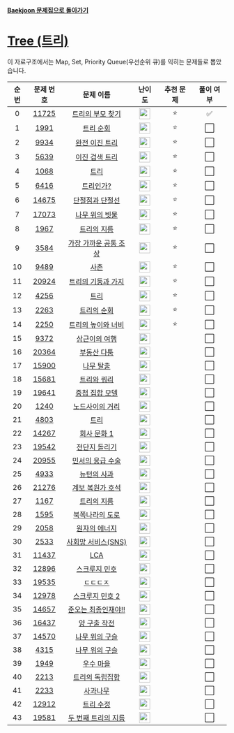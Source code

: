 **[Baekjoon 문제집으로 돌아가기](../readme.md)**

# [Tree (트리)](https://www.acmicpc.net/workbook/view/7645)

이 자료구조에서는 Map, Set, Priority Queue(우선순위 큐)를 익히는 문제들로 뽑았습니다.

| 순번 |                   문제 번호                    |                     문제 이름                     |                                 난이도                                 | 추천 문제 | 풀이 여부 |
| :--: | :--------------------------------------------: | :-----------------------------------------------: | :--------------------------------------------------------------------: | :-------: | :-------: |
|  0   | [11725](https://www.acmicpc.net/problem/11725) |      [트리의 부모 찾기](트리의_부모_찾기.md)      |  <img height="25px" src="https://static.solved.ac/tier_small/9.svg"/>  |    ⭐     |    ✅     |
|  1   |  [1991](https://www.acmicpc.net/problem/1991)  |             [트리 순회](트리_순회.md)             | <img height="25px"  src="https://static.solved.ac/tier_small/10.svg"/> |    ⭐     |    ⬜️    |
|  2   |  [9934](https://www.acmicpc.net/problem/9934)  |        [완전 이진 트리](완전_이진_트리.md)        | <img height="25px" src="https://static.solved.ac/tier_small/10.svg"/>  |    ⭐     |    ⬜️    |
|  3   |  [5639](https://www.acmicpc.net/problem/5639)  |        [이진 검색 트리](이진_검색_트리.md)        | <img height="25px" src="https://static.solved.ac/tier_small/10.svg"/>  |    ⭐     |    ⬜️    |
|  4   |  [1068](https://www.acmicpc.net/problem/1068)  |                  [트리](트리.md)                  | <img height="25px" src="https://static.solved.ac/tier_small/11.svg"/>  |    ⭐     |    ⬜️    |
|  5   |  [6416](https://www.acmicpc.net/problem/6416)  |             [트리인가?](트리인가?.md)             | <img height="25px" src="https://static.solved.ac/tier_small/11.svg"/>  |    ⭐     |    ⬜️    |
|  6   | [14675](https://www.acmicpc.net/problem/14675) |       [단절점과 단절선](단절점과_단절선.md)       | <img height="25px" src="https://static.solved.ac/tier_small/11.svg"/>  |    ⭐     |    ⬜️    |
|  7   | [17073](https://www.acmicpc.net/problem/17073) |        [나무 위의 빗물](나무_위의_빗물.md)        | <img height="25px" src="https://static.solved.ac/tier_small/11.svg"/>  |    ⭐     |    ⬜️    |
|  8   |  [1967](https://www.acmicpc.net/problem/1967)  |           [트리의 지름](트리의_지름.md)           | <img height="25px" src="https://static.solved.ac/tier_small/12.svg"/>  |    ⭐     |    ⬜️    |
|  9   |  [3584](https://www.acmicpc.net/problem/3584)  | [가장 가까운 공통 조상](가장_가까운_공통_조상.md) | <img height="25px" src="https://static.solved.ac/tier_small/12.svg"/>  |    ⭐     |    ⬜️    |
|  10  |  [9489](https://www.acmicpc.net/problem/9489)  |                  [사촌](사촌.md)                  | <img height="25px" src="https://static.solved.ac/tier_small/12.svg"/>  |    ⭐     |    ⬜️    |
|  11  | [20924](https://www.acmicpc.net/problem/20924) |    [트리의 기둥과 가지](트리의_기둥과_가지.md)    | <img height="25px" src="https://static.solved.ac/tier_small/12.svg"/>  |    ⭐     |    ⬜️    |
|  12  |  [4256](https://www.acmicpc.net/problem/4256)  |                  [트리](트리.md)                  | <img height="25px" src="https://static.solved.ac/tier_small/13.svg"/>  |    ⭐     |    ⬜️    |
|  13  |  [2263](https://www.acmicpc.net/problem/2263)  |           [트리의 순회](트리의_순회.md)           | <img height="25px" src="https://static.solved.ac/tier_small/14.svg"/>  |    ⭐     |    ⬜️    |
|  14  |  [2250](https://www.acmicpc.net/problem/2250)  |    [트리의 높이와 너비](트리의_높이와_너비.md)    | <img height="25px" src="https://static.solved.ac/tier_small/14.svg"/>  |    ⭐     |    ⬜️    |
|  15  |  [9372](https://www.acmicpc.net/problem/9372)  |         [상근이의 여행](상근이의_여행.md)         |  <img height="25px" src="https://static.solved.ac/tier_small/8.svg"/>  |           |    ⬜️    |
|  16  | [20364](https://www.acmicpc.net/problem/20364) |           [부동산 다툼](부동산_다툼.md)           |  <img height="25px" src="https://static.solved.ac/tier_small/9.svg"/>  |           |    ⬜️    |
|  17  | [15900](https://www.acmicpc.net/problem/15900) |             [나무 탈출](나무_탈출.md)             | <img height="25px" src="https://static.solved.ac/tier_small/10.svg"/>  |           |    ⬜️    |
|  18  | [15681](https://www.acmicpc.net/problem/15681) |           [트리와 쿼리](트리와_쿼리.md)           | <img height="25px" src="https://static.solved.ac/tier_small/11.svg"/>  |           |    ⬜️    |
|  19  | [19641](https://www.acmicpc.net/problem/19641) |        [중첩 집합 모델](중첩_집합_모델.md)        | <img height="25px" src="https://static.solved.ac/tier_small/11.svg"/>  |           |    ⬜️    |
|  20  |  [1240](https://www.acmicpc.net/problem/1240)  |       [노드사이의 거리](노드사이의_거리.md)       | <img height="25px" src="https://static.solved.ac/tier_small/11.svg"/>  |           |    ⬜️    |
|  21  |  [4803](https://www.acmicpc.net/problem/4803)  |                  [트리](트리.md)                  | <img height="25px" src="https://static.solved.ac/tier_small/12.svg"/>  |           |    ⬜️    |
|  22  | [14267](https://www.acmicpc.net/problem/14267) |           [회사 문화 1](회사_문화_1.md)           | <img height="25px" src="https://static.solved.ac/tier_small/12.svg"/>  |           |    ⬜️    |
|  23  | [19542](https://www.acmicpc.net/problem/19542) |         [전단지 돌리기](전단지_돌리기.md)         | <img height="25px" src="https://static.solved.ac/tier_small/12.svg"/>  |           |    ⬜️    |
|  24  | [20955](https://www.acmicpc.net/problem/20955) |      [민서의 응급 수술](민서의_응급_수술.md)      | <img height="25px" src="https://static.solved.ac/tier_small/12.svg"/>  |           |    ⬜️    |
|  25  |  [4933](https://www.acmicpc.net/problem/4933)  |           [뉴턴의 사과](뉴턴의_사과.md)           | <img height="25px" src="https://static.solved.ac/tier_small/13.svg"/>  |           |    ⬜️    |
|  26  | [21276](https://www.acmicpc.net/problem/21276) |      [계보 복원가 호석](계보_복원가_호석.md)      | <img height="25px" src="https://static.solved.ac/tier_small/13.svg"/>  |           |    ⬜️    |
|  27  |  [1167](https://www.acmicpc.net/problem/1167)  |           [트리의 지름](트리의_지름.md)           | <img height="25px" src="https://static.solved.ac/tier_small/13.svg"/>  |           |    ⬜️    |
|  28  |  [1595](https://www.acmicpc.net/problem/1595)  |       [북쪽나라의 도로](북쪽나라의_도로.md)       | <img height="25px" src="https://static.solved.ac/tier_small/13.svg"/>  |           |    ⬜️    |
|  29  |  [2058](https://www.acmicpc.net/problem/2058)  |         [원자의 에너지](원자의_에너지.md)         | <img height="25px" src="https://static.solved.ac/tier_small/13.svg"/>  |           |    ⬜️    |
|  30  |  [2533](https://www.acmicpc.net/problem/2533)  |   [사회망 서비스(SNS)](<사회망_서비스(SNS).md>)   | <img height="25px" src="https://static.solved.ac/tier_small/13.svg"/>  |           |    ⬜️    |
|  31  | [11437](https://www.acmicpc.net/problem/11437) |                   [LCA](LCA.md)                   | <img height="25px" src="https://static.solved.ac/tier_small/13.svg"/>  |           |    ⬜️    |
|  32  | [12896](https://www.acmicpc.net/problem/12896) |         [스크루지 민호](스크루지_민호.md)         | <img height="25px" src="https://static.solved.ac/tier_small/13.svg"/>  |           |    ⬜️    |
|  33  | [19535](https://www.acmicpc.net/problem/19535) |              [ㄷㄷㄷㅈ](ㄷㄷㄷㅈ.md)              | <img height="25px" src="https://static.solved.ac/tier_small/13.svg"/>  |           |    ⬜️    |
|  34  | [12978](https://www.acmicpc.net/problem/12978) |       [스크루지 민호 2](스크루지_민호_2.md)       | <img height="25px" src="https://static.solved.ac/tier_small/13.svg"/>  |           |    ⬜️    |
|  35  | [14657](https://www.acmicpc.net/problem/14657) |   [준오는 최종인재야!!](준오는_최종인재야!!.md)   | <img height="25px" src="https://static.solved.ac/tier_small/14.svg"/>  |           |    ⬜️    |
|  36  | [16437](https://www.acmicpc.net/problem/16437) |          [양 구출 작전](양_구출_작전.md)          | <img height="25px" src="https://static.solved.ac/tier_small/14.svg"/>  |           |    ⬜️    |
|  37  | [14570](https://www.acmicpc.net/problem/14570) |        [나무 위의 구슬](나무_위의_구슬.md)        | <img height="25px" src="https://static.solved.ac/tier_small/14.svg"/>  |           |    ⬜️    |
|  38  |  [4315](https://www.acmicpc.net/problem/4315)  |        [나무 위의 구슬](나무_위의_구슬.md)        | <img height="25px" src="https://static.solved.ac/tier_small/15.svg"/>  |           |    ⬜️    |
|  39  |  [1949](https://www.acmicpc.net/problem/1949)  |             [우수 마을](우수_마을.md)             | <img height="25px" src="https://static.solved.ac/tier_small/15.svg"/>  |           |    ⬜️    |
|  40  |  [2213](https://www.acmicpc.net/problem/2213)  |       [트리의 독립집합](트리의_독립집합.md)       | <img height="25px" src="https://static.solved.ac/tier_small/15.svg"/>  |           |    ⬜️    |
|  41  |  [2233](https://www.acmicpc.net/problem/2233)  |              [사과나무](사과나무.md)              | <img height="25px" src="https://static.solved.ac/tier_small/15.svg"/>  |           |    ⬜️    |
|  42  | [12912](https://www.acmicpc.net/problem/12912) |             [트리 수정](트리_수정.md)             | <img height="25px" src="https://static.solved.ac/tier_small/15.svg"/>  |           |    ⬜️    |
|  43  | [19581](https://www.acmicpc.net/problem/19581) |   [두 번째 트리의 지름](두_번째_트리의_지름.md)   | <img height="25px" src="https://static.solved.ac/tier_small/15.svg"/>  |           |    ⬜️    |
